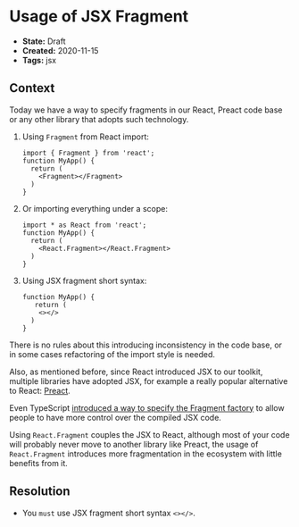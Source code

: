 # Usage of JSX Fragment

* **State:** Draft
* **Created:** 2020-11-15
* **Tags:** jsx

## Context

Today we have a way to specify fragments in our React, Preact code base or
any other library that adopts such technology.

1. Using `Fragment` from React import:

    ```tsx
    import { Fragment } from 'react';
    function MyApp() {
      return (
        <Fragment></Fragment>
      )
    }
    ```

2. Or importing everything under a scope:

    ```tsx
    import * as React from 'react';
    function MyApp() {
      return (
        <React.Fragment></React.Fragment>
      )
    }
    ```

3. Using JSX fragment short syntax:

    ```tsx
    function MyApp() {
       return (
        <></>
      )
    }
   ```

There is no rules about this introducing inconsistency in the code base, or in
some cases refactoring of the import style is needed.

Also, as mentioned before, since React introduced JSX to our toolkit, multiple
libraries have adopted JSX, for example a really popular alternative to React:
[Preact](https://preactjs.com/).

Even TypeScript [introduced a way to specify the Fragment factory](https://github.com/microsoft/TypeScript/pull/38720)
to allow people to have more control over the compiled JSX code.

Using `React.Fragment` couples the JSX to React, although most of your code will
probably never move to another library like Preact, the usage of
`React.Fragment` introduces more fragmentation in the ecosystem with little
benefits from it.

## Resolution

* You `must` use JSX fragment short syntax `<></>`.
